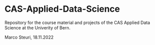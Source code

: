 # CAS-Applied-Data-Science

Repository for the course material and projects of the CAS Applied Data Science at the Univerity of Bern.

Marco Steuri, 18.11.2022
